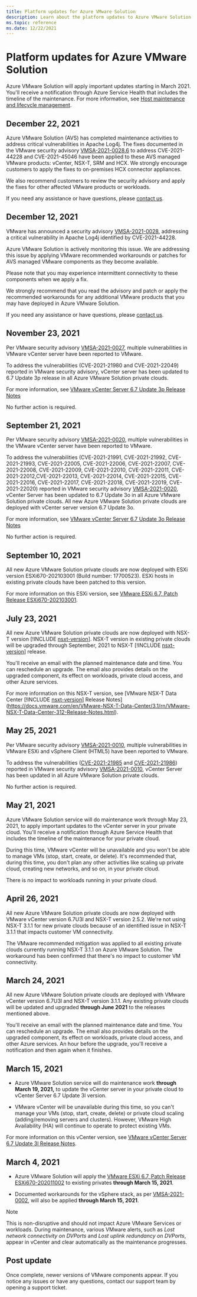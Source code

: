 ```yaml
---
title: Platform updates for Azure VMware Solution
description: Learn about the platform updates to Azure VMware Solution.
ms.topic: reference
ms.date: 12/22/2021
---
```


# Platform updates for Azure VMware Solution

Azure VMware Solution will apply important updates starting in March 2021. You'll receive a notification through Azure Service Health that includes the timeline of the maintenance. For more information, see [Host maintenance and lifecycle management](concepts-private-clouds-clusters.md#host-maintenance-and-lifecycle-management).

## December 22, 2021

Azure VMware Solution (AVS) has completed maintenance activities to address critical vulnerabilities in Apache Log4j. 
The fixes documented in the VMware security advisory [VMSA-2021-0028.6](https://www.vmware.com/security/advisories/VMSA-2021-0028.html) to address CVE-2021-44228 and CVE-2021-45046 have been applied to these AVS managed VMware products: vCenter, NSX-T, SRM and HCX. 
We strongly encourage customers to apply the fixes to on-premises HCX connector appliances.
 
We also recommend customers to review the security advisory and apply the fixes for other affected VMware products or workloads.
 
If you need any assistance or have questions, please [contact us](https://ms.portal.azure.com/#home).



## December 12, 2021

VMware has announced a security advisory [VMSA-2021-0028](https://www.vmware.com/security/advisories/VMSA-2021-0028.html), addressing a critical vulnerability in Apache Log4j identified by CVE-2021-44228.

Azure VMware Solution is actively monitoring this issue. We are addressing this issue by applying VMware recommended workarounds or patches for AVS managed VMware components as they become available.

Please note that you may experience intermittent connectivity to these components when we apply a fix.

We strongly recommend that you read the advisory and patch or apply the recommended workarounds for any additional VMware products that you may have deployed in Azure VMware Solution.

If you need any assistance or have questions, please [contact us](https://ms.portal.azure.com).

## November 23, 2021

Per VMware security advisory [VMSA-2021-0027](https://www.vmware.com/security/advisories/VMSA-2021-0027.html), multiple vulnerabilities in VMware vCenter server have been reported to VMware.

To address the vulnerabilities (CVE-2021-21980 and CVE-2021-22049) reported in VMware security advisory, vCenter server has been updated to 6.7 Update 3p release in all Azure VMware Solution private clouds.

For more information, see [VMware vCenter Server 6.7 Update 3p Release Notes](https://docs.vmware.com/en/VMware-vSphere/6.7/rn/vsphere-vcenter-server-67u3p-release-notes.html)

No further action is required.


## September 21, 2021
Per VMware security advisory [VMSA-2021-0020](https://www.vmware.com/security/advisories/VMSA-2021-0020.html), multiple vulnerabilities in the VMware vCenter server have been reported to VMware.
 
To address the vulnerabilities (CVE-2021-21991, CVE-2021-21992, CVE-2021-21993, CVE-2021-22005, CVE-2021-22006, CVE-2021-22007, CVE-2021-22008, CVE-2021-22009, CVE-2021-22010, CVE-2021-22011, CVE-2021-22012,CVE-2021-22013, CVE-2021-22014, CVE-2021-22015, CVE-2021-22016, CVE-2021-22017, CVE-2021-22018, CVE-2021-22019, CVE-2021-22020) reported in VMware security advisory [VMSA-2021-0020](https://www.vmware.com/security/advisories/VMSA-2021-0020.html), vCenter Server has been updated to 6.7 Update 3o in all Azure VMware Solution private clouds. All new Azure VMware Solution private clouds are deployed with vCenter server version 6.7 Update 3o.
 
For more information, see [VMware vCenter Server 6.7 Update 3o Release Notes](https://docs.vmware.com/en/VMware-vSphere/6.7/rn/vsphere-vcenter-server-67u3o-release-notes.html)
 
No further action is required.

## September 10, 2021

All new Azure VMware Solution private clouds are now deployed with ESXi version ESXi670-202103001 (Build number: 17700523). 
ESXi hosts in existing private clouds have been patched to this version.

For more information on this ESXi version, see [VMware ESXi 6.7, Patch Release ESXi670-202103001](https://docs.vmware.com/en/VMware-vSphere/6.7/rn/esxi670-202103001.html).




## July 23, 2021

All new Azure VMware Solution private clouds are now deployed with NSX-T version [!INCLUDE [nsxt-version](includes/nsxt-version.md)]. NSX-T version in existing private clouds will be upgraded through September, 2021 to NSX-T [!INCLUDE [nsxt-version](includes/nsxt-version.md)] release.
 
You'll receive an email with the planned maintenance date and time. You can reschedule an upgrade. The email also provides details on the upgraded component, its effect on workloads, private cloud access, and other Azure services. 

For more information on this NSX-T  version, see [VMware NSX-T Data Center [!INCLUDE [nsxt-version](includes/nsxt-version.md)] Release Notes](https://docs.vmware.com/en/VMware-NSX-T-Data-Center/3.1/rn/VMware-NSX-T-Data-Center-312-Release-Notes.html).




## May 25, 2021
Per VMware security advisory [VMSA-2021-0010](https://www.vmware.com/security/advisories/VMSA-2021-0010.html), multiple vulnerabilities in VMware ESXi and vSphere Client (HTML5) have been reported to VMware. 

To address the vulnerabilities ([CVE-2021-21985](https://cve.mitre.org/cgi-bin/cvename.cgi?name=CVE-2021-21985) and [CVE-2021-21986](https://cve.mitre.org/cgi-bin/cvename.cgi?name=CVE-2021-21986)) reported in VMware security advisory [VMSA-2021-0010](https://www.vmware.com/security/advisories/VMSA-2021-0010.html), vCenter Server has been updated in all Azure VMware Solution private clouds.

No further action is required.

## May 21, 2021
 
Azure VMware Solution service will do maintenance work through May 23, 2021, to apply important updates to the vCenter server in your private cloud.  You'll receive a notification through Azure Service Health that includes the timeline of the maintenance for your private cloud.
 
During this time, VMware vCenter will be unavailable and you won't be able to manage VMs (stop, start, create, or delete). It's recommended that, during this time, you don't plan any other activities like scaling up private cloud, creating new networks, and so on, in your private cloud.
 
There is no impact to workloads running in your private cloud.


## April 26, 2021
All new Azure VMware Solution private clouds are now deployed with VMware vCenter version 6.7U3l and NSX-T version 2.5.2. We're not using NSX-T 3.1.1 for new private clouds because of an identified issue in NSX-T 3.1.1 that impacts customer VM connectivity. 

The VMware recommended mitigation was applied to all existing private clouds currently running NSX-T 3.1.1 on Azure VMware Solution. The workaround has been confirmed that there's no impact to customer VM connectivity.

## March 24, 2021
All new Azure VMware Solution private clouds are deployed with VMware vCenter version 6.7U3l and NSX-T version 3.1.1. Any existing private clouds will be updated and upgraded **through June 2021** to the releases mentioned above.

You'll receive an email with the planned maintenance date and time. You can reschedule an upgrade. The email also provides details on the upgraded component, its effect on workloads, private cloud access, and other Azure services.  An hour before the upgrade, you'll receive a notification and then again when it finishes.

## March 15, 2021 

- Azure VMware Solution service will do maintenance work **through March 19, 2021,** to update the vCenter server in your private cloud to vCenter Server 6.7 Update 3l version.

- VMware vCenter will be unavailable during this time, so you can't manage your VMs (stop, start, create, delete) or private cloud scaling (adding/removing servers and clusters). However, VMware High Availability (HA) will continue to operate to protect existing VMs. 
 
For more information on this vCenter version, see [VMware vCenter Server 6.7 Update 3l Release Notes](https://docs.vmware.com/en/VMware-vSphere/6.7/rn/vsphere-vcenter-server-67u3l-release-notes.html).

## March 4, 2021

- Azure VMware Solution will apply the [VMware ESXi 6.7, Patch Release ESXi670-202011002](https://docs.vmware.com/en/VMware-vSphere/6.7/rn/esxi670-202011002.html) to existing privates **through March 15, 2021**.

- Documented workarounds for the vSphere stack, as per [VMSA-2021-0002](https://www.vmware.com/security/advisories/VMSA-2021-0002.html), will also be applied **through March 15, 2021**.

>[!NOTE]
>This is non-disruptive and should not impact Azure VMware Services or workloads. During maintenance, various VMware alerts, such as _Lost network connectivity on DVPorts_ and _Lost uplink redundancy on DVPorts_, appear in vCenter and clear automatically as the maintenance progresses.

## Post update
Once complete, newer versions of VMware components appear. If you notice any issues or have any questions, contact our support team by opening a support ticket.
